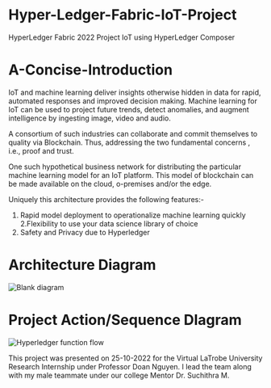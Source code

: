 # Hyper-Ledger-Fabric-IoT-Project
HyperLedger Fabric 2022 Project IoT using HyperLedger Composer


# A-Concise-Introduction

IoT and machine learning deliver insights otherwise hidden in data for rapid, automated responses and improved decision making. Machine learning for IoT can be used to project future trends, detect anomalies, and augment intelligence by ingesting image, video and audio.

A consortium of such industries can collaborate and commit themselves to quality via Blockchain. Thus, addressing the two fundamental concerns , i.e., proof and trust.

One such hypothetical business network for distributing the particular machine learning model for an IoT platform. This model of blockchain can be made available on the cloud, o-premises and/or the edge.

Uniquely this architecture provides the following features:-

1. Rapid model deployment to operationalize machine learning quickly
2.Flexibility to use your data science library of choice
3. Safety and Privacy due to Hyperledger




# Architecture Diagram

![Blank diagram](https://user-images.githubusercontent.com/66116118/197760606-c1377eeb-76af-48f6-b26f-aee6d55e9b18.png)


# Project Action/Sequence DIagram

![Hyperledger function flow](https://user-images.githubusercontent.com/66116118/197760677-da131f9c-e7ce-4d00-ba14-4b39cf19f082.png)



This project was presented on 25-10-2022 for the Virtual LaTrobe University Research Internship under Professor Doan Nguyen.
I lead the team along with my male teammate under our college Mentor Dr. Suchithra M.
